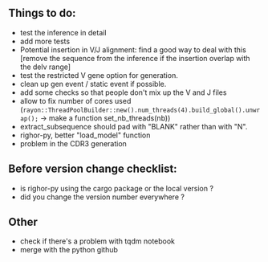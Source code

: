 ## Things to do:

- test the inference in detail
- add more tests
- Potential insertion in V/J alignment: find a good way to deal with this [remove the sequence from the inference if the insertion overlap with the delv range]
- test the restricted V gene option for generation.
- clean up gen event / static event if possible.
- add some checks so that people don't mix up the V and J files
- allow to fix number of cores used (```rayon::ThreadPoolBuilder::new().num_threads(4).build_global().unwrap();``` -> make a function set_nb_threads(nb))
- extract_subsequence should pad with "BLANK" rather than with "N".
- righor-py, better "load_model" function
- problem in the CDR3 generation

## Before version change checklist:
- is righor-py using the cargo package or the local version ?
- did you change the version number everywhere ?



## Other
- check if there's a problem with tqdm notebook
- merge with the python github
